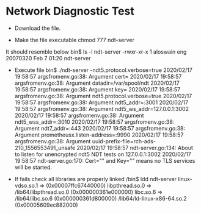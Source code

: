 # Network Diagnostic Test

* Download the file.


* Make the file executable
chmod 777 ndt-server

It should resemble below
bin$ ls -l ndt-server 
-rwxr-xr-x 1 aloswain eng 20070320 Feb  7 01:20 ndt-server


* Execute file
bin$ ./ndt-server -ndt5.protocol.verbose=true
2020/02/17 19:58:57 argsfromenv.go:38: Argument cert=
2020/02/17 19:58:57 argsfromenv.go:38: Argument datadir=/var/spool/ndt
2020/02/17 19:58:57 argsfromenv.go:38: Argument key=
2020/02/17 19:58:57 argsfromenv.go:38: Argument ndt5.protocol.verbose=true
2020/02/17 19:58:57 argsfromenv.go:38: Argument ndt5_addr=:3001
2020/02/17 19:58:57 argsfromenv.go:38: Argument ndt5_ws_addr=127.0.0.1:3002
2020/02/17 19:58:57 argsfromenv.go:38: Argument ndt5_wss_addr=:3010
2020/02/17 19:58:57 argsfromenv.go:38: Argument ndt7_addr=:443
2020/02/17 19:58:57 argsfromenv.go:38: Argument prometheusx.listen-address=:9990
2020/02/17 19:58:57 argsfromenv.go:38: Argument uuid-prefix-file=rch-ads-210_1556553491_unsafe
2020/02/17 19:58:57 ndt-server.go:134: About to listen for unencrypted ndt5 NDT tests on 127.0.0.1:3002
2020/02/17 19:58:57 ndt-server.go:170: Cert="" and Key="" means no TLS services will be started.


* If fails check all libraries are properly linked
/bin$ ldd ndt-server 
	linux-vdso.so.1 =>  (0x00007ffc67440000)
	libpthread.so.0 => /lib64/libpthread.so.0 (0x000000361e000000)
	libc.so.6 => /lib64/libc.so.6 (0x000000361d800000)
	/lib64/ld-linux-x86-64.so.2 (0x00005609ec882000)

